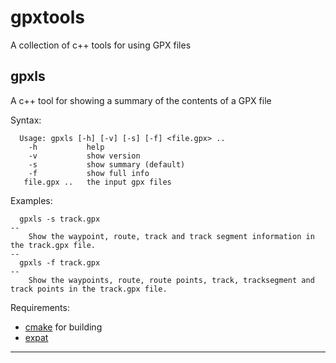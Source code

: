 # gpxtools
A collection of c++ tools for using GPX files 

## gpxls

A c++ tool for showing a summary of the contents of a GPX file

Syntax:
```
  Usage: gpxls [-h] [-v] [-s] [-f] <file.gpx> ..
    -h           help
    -v           show version
    -s           show summary (default)
    -f           show full info
   file.gpx ..   the input gpx files
```

Examples:
```
  gpxls -s track.gpx
--
    Show the waypoint, route, track and track segment information in the track.gpx file.
--
  gpxls -f track.gpx
--
    Show the waypoints, route, route points, track, tracksegment and track points in the track.gpx file.
```

Requirements:
  * [cmake](https://cmake.org/) for building
  * [expat](https://libexpat.github.io/)

---

